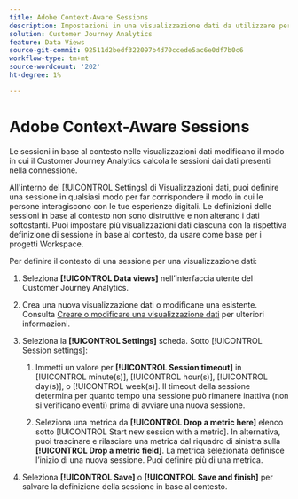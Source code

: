 ```yaml
---
title: Adobe Context-Aware Sessions
description: Impostazioni in una visualizzazione dati da utilizzare per definire sessioni in base al contesto.
solution: Customer Journey Analytics
feature: Data Views
source-git-commit: 92511d2bedf322097b4d70ccede5ac6e0df7b0c6
workflow-type: tm+mt
source-wordcount: '202'
ht-degree: 1%

---
```



# Adobe Context-Aware Sessions

Le sessioni in base al contesto nelle visualizzazioni dati modificano il modo in cui il Customer Journey Analytics calcola le sessioni dai dati presenti nella connessione.

All&#39;interno del [!UICONTROL Settings] di Visualizzazioni dati, puoi definire una sessione in qualsiasi modo per far corrispondere il modo in cui le persone interagiscono con le tue esperienze digitali. Le definizioni delle sessioni in base al contesto non sono distruttive e non alterano i dati sottostanti. Puoi impostare più visualizzazioni dati ciascuna con la rispettiva definizione di sessione in base al contesto, da usare come base per i progetti Workspace.

Per definire il contesto di una sessione per una visualizzazione dati:

1. Seleziona **[!UICONTROL Data views]** nell’interfaccia utente del Customer Journey Analytics.

1. Crea una nuova visualizzazione dati o modificane una esistente. Consulta [Creare o modificare una visualizzazione dati](create-dataview.md) per ulteriori informazioni.

1. Seleziona la **[!UICONTROL Settings]** scheda. Sotto [!UICONTROL Session settings]:

   1. Immetti un valore per **[!UICONTROL Session timeout]** in [!UICONTROL minute(s)], [!UICONTROL hour(s)], [!UICONTROL day(s)], o [!UICONTROL week(s)]. Il timeout della sessione determina per quanto tempo una sessione può rimanere inattiva (non si verificano eventi) prima di avviare una nuova sessione.

   2. Seleziona una metrica da **[!UICONTROL Drop a metric here]** elenco sotto [!UICONTROL Start new session with a metric]. In alternativa, puoi trascinare e rilasciare una metrica dal riquadro di sinistra sulla **[!UICONTROL Drop a metric field]**. La metrica selezionata definisce l’inizio di una nuova sessione. Puoi definire più di una metrica.

1. Seleziona **[!UICONTROL Save]** o **[!UICONTROL Save and finish]** per salvare la definizione della sessione in base al contesto.

